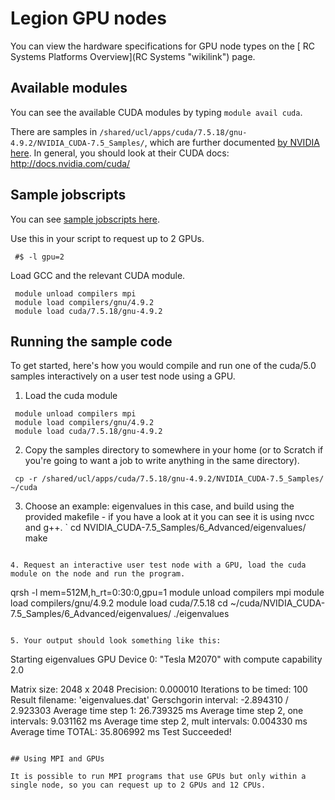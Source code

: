 # Legion GPU nodes

You can view the hardware specifications for GPU node types on the [ RC Systems Platforms Overview](RC Systems "wikilink") page.

## Available modules

You can see the available CUDA modules by typing `module avail cuda`.

There are samples in `/shared/ucl/apps/cuda/7.5.18/gnu-4.9.2/NVIDIA_CUDA-7.5_Samples/`, which are further documented [by NVIDIA here](http://docs.nvidia.com/cuda/cuda-samples/index.html). In general, you should look at their CUDA docs: <http://docs.nvidia.com/cuda/>

## Sample jobscripts

You can see [sample jobscripts here](https://wiki.rc.ucl.ac.uk/wiki/Legion_Scripts#GPU_job_script_example_.28experimental.29).

Use this in your script to request up to 2 GPUs. 

```
 #$ -l gpu=2
```

Load GCC and the relevant CUDA module. 

```
 module unload compilers mpi
 module load compilers/gnu/4.9.2
 module load cuda/7.5.18/gnu-4.9.2
```

## Running the sample code

To get started, here's how you would compile and run one of the cuda/5.0 samples interactively on a user test node using a GPU.

1. Load the cuda module 
```
 module unload compilers mpi
 module load compilers/gnu/4.9.2
 module load cuda/7.5.18/gnu-4.9.2
```

2. Copy the samples directory to somewhere in your home (or to Scratch if you're going to want a job to write anything in the same directory). 
```
 cp -r /shared/ucl/apps/cuda/7.5.18/gnu-4.9.2/NVIDIA_CUDA-7.5_Samples/ ~/cuda
```

3. Choose an example: eigenvalues in this case, and build using the provided makefile - if you have a look at it you can see it is using nvcc and g++. `
 cd NVIDIA_CUDA-7.5_Samples/6_Advanced/eigenvalues/
 make
```

4. Request an interactive user test node with a GPU, load the cuda module on the node and run the program. 
```
 qrsh -l mem=512M,h_rt=0:30:0,gpu=1
 module unload compilers mpi
 module load compilers/gnu/4.9.2
 module load cuda/7.5.18
 cd ~/cuda/NVIDIA_CUDA-7.5_Samples/6_Advanced/eigenvalues/
 ./eigenvalues
```

5. Your output should look something like this: 
```
 Starting eigenvalues
 GPU Device 0: "Tesla M2070" with compute capability 2.0

 Matrix size: 2048 x 2048 
 Precision: 0.000010
 Iterations to be timed: 100
 Result filename: 'eigenvalues.dat'
 Gerschgorin interval: -2.894310 / 2.923303
 Average time step 1: 26.739325 ms
 Average time step 2, one intervals: 9.031162 ms
 Average time step 2, mult intervals: 0.004330 ms
 Average time TOTAL: 35.806992 ms
 Test Succeeded!
```

## Using MPI and GPUs

It is possible to run MPI programs that use GPUs but only within a single node, so you can request up to 2 GPUs and 12 CPUs.

